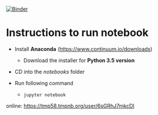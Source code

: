 [![Binder](http://mybinder.org/badge.svg)](http://mybinder.org:/repo/kelsadita/datasciencesttp)

# Instructions to run notebook

- Install **Anaconda** (https://www.continuum.io/downloads)

  - Download the installer for **Python 3.5 version**

- CD into the *notebooks* folder

- Run following command

  - `jupyter notebook`


online: https://tmp58.tmpnb.org/user/6sGRhJ7mkcDI